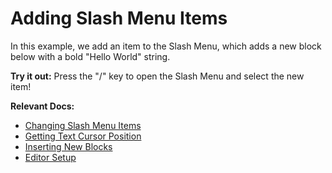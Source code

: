 # Adding Slash Menu Items

In this example, we add an item to the Slash Menu, which adds a new block below with a bold "Hello World" string.

**Try it out:** Press the "/" key to open the Slash Menu and select the new item!

**Relevant Docs:**

- [Changing Slash Menu Items](/docs/ui-components/suggestion-menus#changing-slash-menu-items)
- [Getting Text Cursor Position](/docs/editor-api/cursor-selections#getting-text-cursor-position)
- [Inserting New Blocks](/docs/editor-api/manipulating-blocks#inserting-new-blocks)
- [Editor Setup](/docs/editor-basics/setup)
